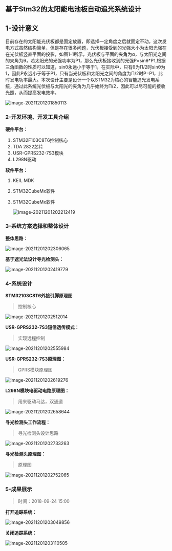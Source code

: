 ## 基于Stm32的太阳能电池板自动追光系统设计

## 1-设计意义

​        目前存在的太阳能光伏板都是固定放置，即选择一定角度之后就固定不动，这次发电方式虽然结构简单，但是存在很多问题，光伏板接受到的光强大小为太阳光强在在光伏板竖直平面的投影，如图1-1所示，光伏板与平面的夹角为α，与太阳光之间的夹角为θ，若太阳光的光强功率为P1，那么光伏板接收到的光强P=sinθ*P1,根据三角函数的性质可以知道，sinθ永远小于等于1，在实际中，只有θ为Π/2时sinθ为1，因此P永远小于等于P1，只有当光伏板和太阳光之间的角度为Π/2时P=P1，此时发电功率最大。本次设计主要是设计一个以STM32为核心的智能追光发电系统，通过此系统光伏板与太阳光的夹角为几乎始终为Π/2，因此可以尽可能的接收光照，从而提高发电效率。

![image-20211201201850113](image-20211201201850113-8361132.png)

### 2-开发环境、开发工具介绍

**硬件平台：**

1. STM32F103C8T6控制核心
2. TDA 2822芯片
3. USR-GPRS232-7S3模块
4. L298N驱动

**软件平台：**

1. KEIL MDK

2. STM32CubeMx软件

3. STM32CubeMx软件

   ![image-20211201202212419](image-20211201202212419-8361335.png)

### 3-系统方案选择和整体设计

**整体思路：**

![image-20211201202306065](image-20211201202306065.png)

**基于遮光法设计寻光检测头：**

![image-20211201202419779](image-20211201202419779.png)

### 4-系统设计

**STM32103C8T6外接引脚原理图**

> 控制核心

![image-20211201202512014](image-20211201202512014.png)

**USR-GPRS232-7S3短信透传模式：**

> 实现远程控制

![image-20211201202555984](image-20211201202555984.png)

**USR-GPRS232-7S3原理图：**

> GPRS模块原理图

![image-20211201202619276](image-20211201202619276.png)

**L298N模块电驱动电路原理图：**

> 用来驱动马达，双通道

![image-20211201202658644](image-20211201202658644-8361621.png)

**寻光检测头工作流程：**

> 寻光检测头设计思路

![image-20211201202733263](image-20211201202733263.png)

**寻光检测头原理图：**

> 原理图

![image-20211201202752065](image-20211201202752065.png)

### **5-成果展示**

> 时间：2018-09-24 15:00

**打开追踪系统：**

![image-20211201203049856](image-20211201203049856.png)

**关闭追踪系统：**

![image-20211201203110505](image-20211201203110505.png)

